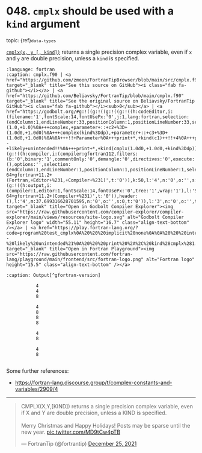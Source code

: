 # <span class='text-muted'>048.</span> `cmplx` should be used with a `kind` argument

<span style='font-size: small;' class='text-muted'>topic: {ref}`data-types`</span>

[`cmplx(x, y [, kind])`](https://gcc.gnu.org/onlinedocs/gfortran/CMPLX.html)
returns a single precision complex variable,
even if `x` and `y` are double precision, unless a `kind` is specified.

```{literalinclude} ../../src/cmplx.f90
:language: fortran
:caption: cmplx.f90 | <a href="https://github.com/zmoon/FortranTipBrowser/blob/main/src/cmplx.f90" target="_blank" title="See this source on GitHub"><i class="fab fa-github"></i></a> | <a href="https://github.com/Beliavsky/FortranTip/blob/main/cmplx.f90" target="_blank" title="See the original source on Beliavsky/FortranTip GitHub"><i class="fab fa-github"></i><sub>0</sub></a> | <a href="https://godbolt.org/#g:!((g:!((g:!((g:!((h:codeEditor,i:(filename:'1',fontScale:14,fontUsePx:'0',j:1,lang:fortran,selection:(endColumn:1,endLineNumber:33,positionColumn:1,positionLineNumber:33,selectionStartColumn:1,selectionStartLineNumber:33,startColumn:1,startLineNumber:33),source:'program+test_cmplx%0A+++implicit+none%0A%0A+++integer,+parameter+::+dp+%3D+kind(0.0d0)%0A%0A+++complex,+parameter+::+c1+%3D+(1.0,+1.0)%0A+++complex,+parameter+::+c2+%3D+(1.0d0,+1.0d0)%0A+++complex(kind%3Ddp),+parameter+::+c3+%3D+(1.0d0,+1.0d0)%0A%0A+++!!+Parameter%0A+++print+*,+kind(c1)++!!+4%0A+++print+*,+kind(c2)++!!+4%0A+++print+*,+kind(c3)++!!+8%0A+++print+*%0A%0A+++!!+Inline+literal%0A+++print+*,+kind((1.0,+1.0))++++++!!+4%0A+++print+*,+kind((1.0,+1.0d0))++++!!+8%0A+++print+*,+kind((1.0d0,+1.0))++++!!+8%0A+++print+*,+kind((1.0d0,+1.0d0))++!!+8%0A+++print+*%0A%0A+++!!+Calling+%60cmplx%60%0A+++print+*,+kind(cmplx(1.0d0,+1.0d0))++!!+4+--+likely+unintended!!%0A+++print+*,+kind(cmplx(1.0d0,+1.0d0,+kind%3Ddp))++!!+8%0A+++print+*%0A%0A+++!!+Same+if+passing+real+component+only%0A+++print+*,+kind(cmplx(1.0d0))++!!+4%0A+++print+*,+kind(cmplx(1.0d0,+kind%3Ddp))++!!+8%0A+++print+*%0A%0Aend+program+test_cmplx%0A'),l:'5',n:'0',o:'Fortran+source+%231',t:'0')),k:50,l:'4',n:'0',o:'',s:0,t:'0'),(g:!((h:compiler,i:(compiler:gfortran112,filters:(b:'0',binary:'1',commentOnly:'0',demangle:'0',directives:'0',execute:'0',intel:'0',libraryCode:'0',trim:'1'),flagsViewOpen:'1',fontScale:14,fontUsePx:'0',j:1,lang:fortran,libs:!(),options:'',selection:(endColumn:1,endLineNumber:1,positionColumn:1,positionLineNumber:1,selectionStartColumn:1,selectionStartLineNumber:1,startColumn:1,startLineNumber:1),source:1,tree:'1'),l:'5',n:'0',o:'x86-64+gfortran+11.2+(Fortran,+Editor+%231,+Compiler+%231)',t:'0')),k:50,l:'4',n:'0',o:'',s:0,t:'0')),l:'2',m:62.300683371298405,n:'0',o:'',t:'0'),(g:!((h:output,i:(compiler:1,editor:1,fontScale:14,fontUsePx:'0',tree:'1',wrap:'1'),l:'5',n:'0',o:'Output+of+x86-64+gfortran+11.2+(Compiler+%231)',t:'0')),header:(),l:'4',m:37.699316628701595,n:'0',o:'',s:0,t:'0')),l:'3',n:'0',o:'',t:'0')),version:4" target="_blank" title="Open in Godbolt Compiler Explorer"><img src="https://raw.githubusercontent.com/compiler-explorer/compiler-explorer/main/views/resources/site-logo.svg" alt="Godbolt Compiler Explorer logo" width="55.11" height="16.7" class="align-text-bottom" /></a> | <a href="https://play.fortran-lang.org/?code=program%20test_cmplx%0A%20%20%20implicit%20none%0A%0A%20%20%20integer%2C%20parameter%20%3A%3A%20dp%20%3D%20kind%280.0d0%29%0A%0A%20%20%20complex%2C%20parameter%20%3A%3A%20c1%20%3D%20%281.0%2C%201.0%29%0A%20%20%20complex%2C%20parameter%20%3A%3A%20c2%20%3D%20%281.0d0%2C%201.0d0%29%0A%20%20%20complex%28kind%3Ddp%29%2C%20parameter%20%3A%3A%20c3%20%3D%20%281.0d0%2C%201.0d0%29%0A%0A%20%20%20%21%20Parameter%0A%20%20%20print%20%2A%2C%20kind%28c1%29%20%20%21%204%0A%20%20%20print%20%2A%2C%20kind%28c2%29%20%20%21%204%0A%20%20%20print%20%2A%2C%20kind%28c3%29%20%20%21%208%0A%20%20%20print%20%2A%0A%0A%20%20%20%21%20Inline%20literal%0A%20%20%20print%20%2A%2C%20kind%28%281.0%2C%201.0%29%29%20%20%20%20%20%20%21%204%0A%20%20%20print%20%2A%2C%20kind%28%281.0%2C%201.0d0%29%29%20%20%20%20%21%208%0A%20%20%20print%20%2A%2C%20kind%28%281.0d0%2C%201.0%29%29%20%20%20%20%21%208%0A%20%20%20print%20%2A%2C%20kind%28%281.0d0%2C%201.0d0%29%29%20%20%21%208%0A%20%20%20print%20%2A%0A%0A%20%20%20%21%20Calling%20%60cmplx%60%0A%20%20%20print%20%2A%2C%20kind%28cmplx%281.0d0%2C%201.0d0%29%29%20%20%21%204%20--%20likely%20unintended%21%0A%20%20%20print%20%2A%2C%20kind%28cmplx%281.0d0%2C%201.0d0%2C%20kind%3Ddp%29%29%20%20%21%208%0A%20%20%20print%20%2A%0A%0A%20%20%20%21%20Same%20if%20passing%20real%20component%20only%0A%20%20%20print%20%2A%2C%20kind%28cmplx%281.0d0%29%29%20%20%21%204%0A%20%20%20print%20%2A%2C%20kind%28cmplx%281.0d0%2C%20kind%3Ddp%29%29%20%20%21%208%0A%20%20%20print%20%2A%0A%0Aend%20program%20test_cmplx%0A" target="_blank" title="Open in Fortran Playground"><img src="https://raw.githubusercontent.com/fortran-lang/playground/main/frontend/src/fortran-logo.png" alt="Fortran logo" height="15.5" class="align-text-bottom" /></a>
```

```{code-block} text
:caption: Output[^gfortran-version]

           4
           4
           8

           4
           8
           8
           8

           4
           8

           4
           8


```

[^gfortran-version]: Compiled using `GNU Fortran (Ubuntu 11.3.0-1ubuntu1~22.04) 11.3.0` with no flags

Some further references:
* <https://fortran-lang.discourse.group/t/complex-constants-and-variables/2909/4>

---

<blockquote class="twitter-tweet"><p lang="en" dir="ltr">CMPLX(X,Y,[KIND]) returns a single precision complex variable, even if X and Y are double precision, unless a KIND is specified. <br><br>Merry Christmas and Happy Holidays! Posts may be sparse until the new year. <a href="https://t.co/MD9tCw4pTB">pic.twitter.com/MD9tCw4pTB</a></p>&mdash; FortranTip (@fortrantip) <a href="https://twitter.com/fortrantip/status/1474537984066301959?ref_src=twsrc%5Etfw">December 25, 2021</a></blockquote><script async src="https://platform.twitter.com/widgets.js" charset="utf-8"></script>